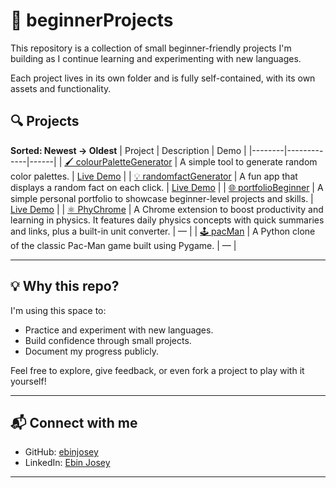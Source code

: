 # 🧪 beginnerProjects

This repository is a collection of small beginner-friendly projects I'm building as I continue learning and experimenting with new languages.

Each project lives in its own folder and is fully self-contained, with its own assets and functionality.

## 🔍 Projects

**Sorted: Newest → Oldest**
| Project | Description | Demo |
|--------|-------------|------|
| [🖌️ colourPaletteGenerator](./colourPaletteGenerator) | A simple tool to generate random color palettes. | [Live Demo](https://colourpalettegenerator1-ej.netlify.app/) |
| [💡 randomfactGenerator](./randomfactGenerator) | A fun app that displays a random fact on each click. | [Live Demo](https://randomfactgenerator1-ej.netlify.app/) |
| [🌐 portfolioBeginner](./portfolioBeginner) | A simple personal portfolio to showcase beginner-level projects and skills. | [Live Demo](https://portfoliobeginner1-ej.netlify.app) |
| [⚛️ PhyChrome](./PhyChrome) | A Chrome extension to boost productivity and learning in physics. It features daily physics concepts with quick summaries and links, plus a built-in unit converter. | — |
| [🕹️ pacMan](./pacMan) | A Python clone of the classic Pac-Man game built using Pygame. | — |


---

## 💡 Why this repo?

I'm using this space to:
- Practice and experiment with new languages.
- Build confidence through small projects.
- Document my progress publicly.

Feel free to explore, give feedback, or even fork a project to play with it yourself!

---

## 📬 Connect with me

- GitHub: [ebinjosey](https://github.com/ebinjosey)
- LinkedIn: [Ebin Josey](https://www.linkedin.com/in/ebinjosey)

---
